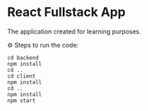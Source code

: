 # React Fullstack App 
The application created for learning purposes.


:gear: Steps to run the code:

    cd backend
    npm install
    cd ..
    cd client
    npm install
    cd ..
    npm install
    npm start
